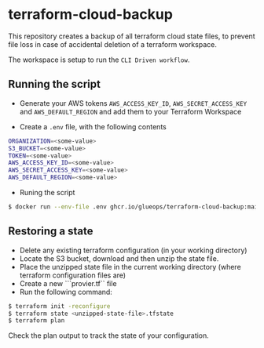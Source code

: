 # terraform-cloud-backup
This repository creates a backup of all terraform cloud state files, to prevent file loss in case of accidental deletion of a terraform workspace.

The workspace is setup to run the ```CLI Driven workflow```. 

## Running the script

- Generate your AWS tokens ```AWS_ACCESS_KEY_ID```, ```AWS_SECRET_ACCESS_KEY``` and ```AWS_DEFAULT_REGION``` and add them to your Terraform Workspace

- Create a ```.env``` file, with the following contents
```bash
ORGANIZATION=<some-value>
S3_BUCKET=<some-value>
TOKEN=<some-value>
AWS_ACCESS_KEY_ID=<some-value>
AWS_SECRET_ACCESS_KEY=<some-value>
AWS_DEFAULT_REGION=<some-value>
```

- Runing the script
```sh
$ docker run --env-file .env ghcr.io/glueops/terraform-cloud-backup:main
```

## Restoring a state
- Delete any existing terraform configuration (in your working directory)
- Locate the S3 bucket, download and then unzip the state file.
- Place the unzipped state file in the current working directory (where terraform configuration files are)
- Create a new ```provier.tf`` file
- Run the following command:
```bash
$ terraform init -reconfigure
$ terraform state <unzipped-state-file>.tfstate
$ terraform plan
```

Check the plan output to track the state of your configuration.